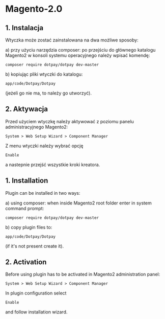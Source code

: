 # Magento-2.0


## 1. Instalacja
Wtyczka może zostać zainstalowana na dwa możliwe sposoby:

a) przy użyciu narzędzia composer: po przejściu do głównego katalogu Magento2 w konsoli systemu operacyjnego należy wpisać komendę:
```
composer require dotpay/dotpay dev-master
```

b) kopiując pliki wtyczki do katalogu:
```
app/code/Dotpay/Dotpay
```
(jeżeli go nie ma, to należy go utworzyć).

## 2. Aktywacja
Przed użyciem wtyczkę należy aktywować z poziomu panelu administracyjnego Magento2:

```
System > Web Setup Wizard > Component Manager
```

Z menu wtyczki należy wybrać opcję
```
Enable
```
a nastepnie przejść wszystkie kroki kreatora.

## 1. Installation
Plugin can be installed in two ways:

a) using composer: when inside Magento2 root folder enter in system command prompt:
```
composer require dotpay/dotpay dev-master
```

b) copy plugin files to:
```
app/code/Dotpay/Dotpay
```
(if it's not present create it).

## 2. Activation
Before using plugin has to be activated in Magento2 administration panel:

```
System > Web Setup Wizard > Component Manager
```

In plugin configuration select
```
Enable
```
and follow installation wizard.